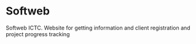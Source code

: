 # Softweb
Softweb ICTC. Website for getting information and client registration and project progress tracking
